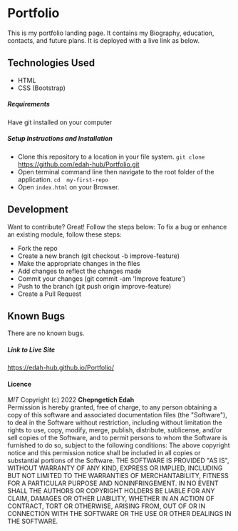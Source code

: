 # Portfolio
This is my portfolio landing page. It contains my Biography, education, contacts, and future plans. It is deployed with a live link as below.
## Technologies Used
- HTML
- CSS (Bootstrap)
##### Requirements
Have git installed on your computer
##### Setup Instructions and Installation
- Clone this repository to a location in your file system. `git clone `https://github.com/edah-hub/Portfolio.git
- Open terminal command line then navigate to the root folder of the application. `cd  my-first-repo`
- Open `index.html` on your Browser.
## Development
Want to contribute? Great! Follow the steps below:
To fix a bug or enhance an existing module, follow these steps:
- Fork the repo
- Create a new branch (git checkout -b improve-feature)
- Make the appropriate changes in the files
- Add changes to reflect the changes made
- Commit your changes (git commit -am 'Improve feature')
- Push to the branch (git push origin improve-feature)
- Create a Pull Request
## Known Bugs
There are no known bugs.
##### Link to Live Site 
https://edah-hub.github.io/Portfolio/
#### Licence
*MIT*
Copyright (c) 2022 **Chepngetich Edah** <br>
Permission is hereby granted, free of charge, to any person obtaining a copy of this software and associated documentation files (the "Software"), to deal in the Software without restriction, including without limitation the rights to use, copy, modify, merge, publish, distribute, sublicense, and/or sell copies of the Software, and to permit persons to whom the Software is furnished to do so, subject to the following conditions:
The above copyright notice and this permission notice shall be included in all copies or substantial portions of the Software.
THE SOFTWARE IS PROVIDED "AS IS", WITHOUT WARRANTY OF ANY KIND, EXPRESS OR IMPLIED, INCLUDING BUT NOT LIMITED TO THE WARRANTIES OF MERCHANTABILITY, FITNESS FOR A PARTICULAR PURPOSE AND NONINFRINGEMENT. IN NO EVENT SHALL THE AUTHORS OR COPYRIGHT HOLDERS BE LIABLE FOR ANY CLAIM, DAMAGES OR OTHER LIABILITY, WHETHER IN AN ACTION OF CONTRACT, TORT OR OTHERWISE, ARISING FROM, OUT OF OR IN CONNECTION WITH THE SOFTWARE OR THE USE OR OTHER DEALINGS IN THE SOFTWARE.
